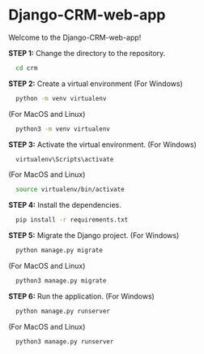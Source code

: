# Django-CRM-web-app

Welcome to the Django-CRM-web-app!



**STEP 1:** Change the directory to the repository.
```bash
  cd crm
```

**STEP 2:** Create a virtual environment
(For Windows)
```bash
  python -m venv virtualenv
```
(For MacOS and Linux)
```bash
  python3 -m venv virtualenv
```

**STEP 3:** Activate the virtual environment.
(For Windows)
```bash
  virtualenv\Scripts\activate
```
(For MacOS and Linux)
```bash
  source virtualenv/bin/activate
```

**STEP 4:** Install the dependencies.
```bash
  pip install -r requirements.txt
```

**STEP 5:** Migrate the Django project.
(For Windows)
```bash
  python manage.py migrate
```
(For MacOS and Linux)
```bash
  python3 manage.py migrate
```

**STEP 6:** Run the application.
(For Windows)
```bash
  python manage.py runserver
```
(For MacOS and Linux)
```bash
  python3 manage.py runserver
```



